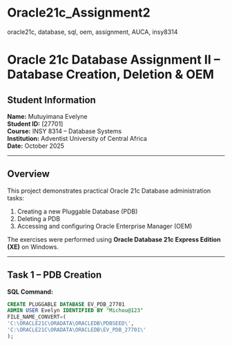 # Oracle21c_Assignment2
oracle21c, database, sql, oem, assignment, AUCA, insy8314
# Oracle 21c Database Assignment II – Database Creation, Deletion & OEM

##  Student Information
**Name:** Mutuyimana Evelyne  
**Student ID:** [27701]  
**Course:** INSY 8314 – Database Systems  
**Institution:** Adventist University of Central Africa  
**Date:** October 2025

---

## Overview
This project demonstrates practical Oracle 21c Database administration tasks:
1. Creating a new Pluggable Database (PDB)
2. Deleting a PDB
3. Accessing and configuring Oracle Enterprise Manager (OEM)

The exercises were performed using **Oracle Database 21c Express Edition (XE)** on Windows.

---

## Task 1 – PDB Creation
**SQL Command:**
```sql
CREATE PLUGGABLE DATABASE EV_PDB_27701
ADMIN USER Evelyn IDENTIFIED BY "Michou@123"
FILE_NAME_CONVERT=(
'C:\ORACLE21C\ORADATA\ORACLEDB\PDBSEED\',
'C:\ORACLE21C\ORADATA\ORACLEDB\EV_PDB_27701\'
);
